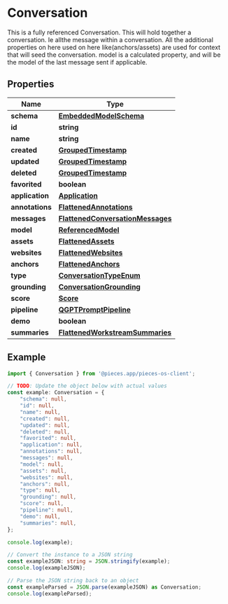 
# Conversation

This is a fully referenced Conversation.  This will hold together a conversation. Ie allthe message within a conversation.  All the additional properties on here used on here like(anchors/assets) are used for context that will seed the conversation.  model is a calculated property, and will be the model of the last message sent if applicable.

## Properties

Name | Type
------------ | -------------
**schema** | [**EmbeddedModelSchema**](EmbeddedModelSchema)
**id** | **string**
**name** | **string**
**created** | [**GroupedTimestamp**](GroupedTimestamp)
**updated** | [**GroupedTimestamp**](GroupedTimestamp)
**deleted** | [**GroupedTimestamp**](GroupedTimestamp)
**favorited** | **boolean**
**application** | [**Application**](Application)
**annotations** | [**FlattenedAnnotations**](FlattenedAnnotations)
**messages** | [**FlattenedConversationMessages**](FlattenedConversationMessages)
**model** | [**ReferencedModel**](ReferencedModel)
**assets** | [**FlattenedAssets**](FlattenedAssets)
**websites** | [**FlattenedWebsites**](FlattenedWebsites)
**anchors** | [**FlattenedAnchors**](FlattenedAnchors)
**type** | [**ConversationTypeEnum**](ConversationTypeEnum)
**grounding** | [**ConversationGrounding**](ConversationGrounding)
**score** | [**Score**](Score)
**pipeline** | [**QGPTPromptPipeline**](QGPTPromptPipeline)
**demo** | **boolean**
**summaries** | [**FlattenedWorkstreamSummaries**](FlattenedWorkstreamSummaries)

## Example

```typescript
import { Conversation } from '@pieces.app/pieces-os-client';

// TODO: Update the object below with actual values
const example: Conversation = {
    "schema": null,
    "id": null,
    "name": null,
    "created": null,
    "updated": null,
    "deleted": null,
    "favorited": null,
    "application": null,
    "annotations": null,
    "messages": null,
    "model": null,
    "assets": null,
    "websites": null,
    "anchors": null,
    "type": null,
    "grounding": null,
    "score": null,
    "pipeline": null,
    "demo": null,
    "summaries": null,
};

console.log(example);

// Convert the instance to a JSON string
const exampleJSON: string = JSON.stringify(example);
console.log(exampleJSON);

// Parse the JSON string back to an object
const exampleParsed = JSON.parse(exampleJSON) as Conversation;
console.log(exampleParsed);
```


